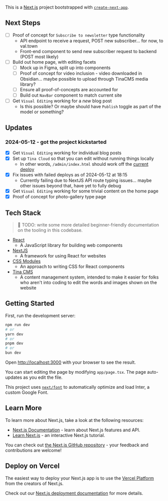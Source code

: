 This is a [Next.js](https://nextjs.org/) project bootstrapped with [`create-next-app`](https://github.com/vercel/next.js/tree/canary/packages/create-next-app).

## Next Steps

- [ ] Proof of concept for `Subscribe to newsletter` type functionality
  - API endpoint to receive a request, POST new subscriber... for now, to val.town
  - Front-end component to send new subscriber request to backend (POST most likely)
- [ ] Build out home page, with editing facets
  - [ ] Mock up in Figma, split up into components
  - [ ] Proof of concept for video inclusion - video downloaded in Obsidian... maybe possible to upload through TinaCMS media library?
  - [ ] Ensure all proof-of-concepts are accounted for
  - [ ] Build out `NavBar` component to match current site
- [ ] Get `Visual Editing` working for a _new_ blog post
  - Is this possible? Or maybe should have `Publish` toggle as part of the model or something?

## Updates

### 2024-05-12 - got the project kickstarted

- [x] Get `Visual Editing` working for individual blog posts
- [x] Set up `Tina Cloud` so that you can edit without running things locally
  - In other words, `/admin/index.html` should work off the [current deploy](https://pollinator-pathways-project-website.vercel.app/)
- [x] Fix issues with failed deploys as of 2024-05-12 at 18:15
  - Currently failing due to NextJS API route typing issues... maybe other issues beyond that, have yet to fully debug
- [x] Get `Visual Editing` working for some trivial content on the home page
- [x] Proof of concept for photo-gallery type page

## Tech Stack

> 🚧 TODO: write some more detailed beginner-friendly documentation on the
> tooling in this codebase.

- [React](https://react.dev/)
  - A JavaScript library for building web components
- [NextJS](https://nextjs.org/)
  - A framework for using React for websites
- [CSS Modules](https://github.com/css-modules/css-modules)
  - An approach to writing CSS for React components
- [Tina CMS](https://tina.io/)
  - A content management system, intended to make it easier for folks who aren't into coding to edit the words and images shown on the website

## Getting Started

First, run the development server:

```bash
npm run dev
# or
yarn dev
# or
pnpm dev
# or
bun dev
```

Open [http://localhost:3000](http://localhost:3000) with your browser to see the result.

You can start editing the page by modifying `app/page.tsx`. The page auto-updates as you edit the file.

This project uses [`next/font`](https://nextjs.org/docs/basic-features/font-optimization) to automatically optimize and load Inter, a custom Google Font.

## Learn More

To learn more about Next.js, take a look at the following resources:

- [Next.js Documentation](https://nextjs.org/docs) - learn about Next.js features and API.
- [Learn Next.js](https://nextjs.org/learn) - an interactive Next.js tutorial.

You can check out [the Next.js GitHub repository](https://github.com/vercel/next.js/) - your feedback and contributions are welcome!

## Deploy on Vercel

The easiest way to deploy your Next.js app is to use the [Vercel Platform](https://vercel.com/new?utm_medium=default-template&filter=next.js&utm_source=create-next-app&utm_campaign=create-next-app-readme) from the creators of Next.js.

Check out our [Next.js deployment documentation](https://nextjs.org/docs/deployment) for more details.
